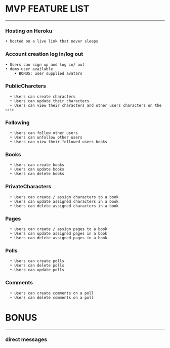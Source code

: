 # **MVP FEATURE LIST**
-----------

### Hosting on Heroku
	• hosted on a live link that never sleeps

### Account creation log in/log out
	• Users can sign up and log in/ out
	• demo user available
		• BONUS: user supplied avatars


### PublicCharcters
      • Users can create characters
      • Users can update their characters
      • Users can view their characters and other users characters on the site
### Following
      • Users can follow other users
      • Users can unfollow other users
      • Users can view their followed users books


### Books
      • Users can create books
      • Users can update books
      • Users can delete books
### PrivateCharacters
      • Users can create / assign characters to a book
      • Users can update assigned characters in a book
      • Users can delete assigned characters in a book
### Pages
      • Users can create / assign pages to a book
      • Users can update assigned pages in a book
      • Users can delete assigned pages in a book






### Polls
      • Users can create polls
      • Users can delete polls
      • Users can update polls

### Comments
      • Users can create comments on a poll
      • Users can delete comments on a poll



# BONUS
---------------

### direct messages
